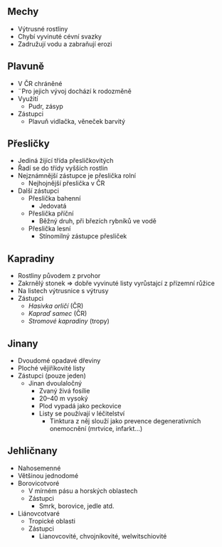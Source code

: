 ## Mechy
- Výtrusné rostliny
- Chybí vyvinuté cévní svazky
- Zadružují vodu a zabraňují erozi

## Plavuně
- V ČR chráněné
- ¨Pro jejich vývoj dochází k rodozměně
- Využití
	- Pudr, zásyp
- Zástupci
	- Plavuň vidlačka, věneček barvitý

## Přesličky
- Jediná žijící třída přesličkovitých 
- Řadí se do třídy vyšších rostlin
- Nejznámnější zástupce je přeslička rolní
	- Nejhojnější přeslička v ČR
- Další zástupci
	- Přeslička bahenní
		- Jedovatá
	- Přeslička příční 
		- Běžný druh, při březích rybníků ve vodě
	- Přeslička lesní
		- Stínomilný zástupce přesliček

## Kapradiny
- Rostliny původem z prvohor
- Zakrnělý stonek => dobře vyvinuté listy vyrůstajcí z přízemní růžice
- Na listech výtrusnice s výtrusy
- Zástupci
	- *Hasivka orličí* (ČR)
	- *Kapraď samec* (ČR)
	- *Stromové kapradiny* (tropy)

## Jinany
- Dvoudomé opadavé dřeviny
- Ploché vějiříkovité listy
- Zástupci (pouze jeden)
	- Jinan dvoulaločný
		- Zvaný živá fosílie
		-  20–40 m vysoký
		- Plod vypadá jako peckovice
		- Listy se používají v léčitelství
			- Tinktura z něj slouží jako  prevence degenerativních onemocnění (mrtvice, infarkt...)

## Jehličnany
- Nahosemenné
- Většinou jednodomé
- Borovicotvoré
	- V mírném pásu a horských oblastech
	- Zástupci
		- Smrk, borovice, jedle atd.
- Liánovcotvaré
	- Tropické oblasti
	- Zástupci
		- Lianovcovité, chvojníkovité, welwitschiovité